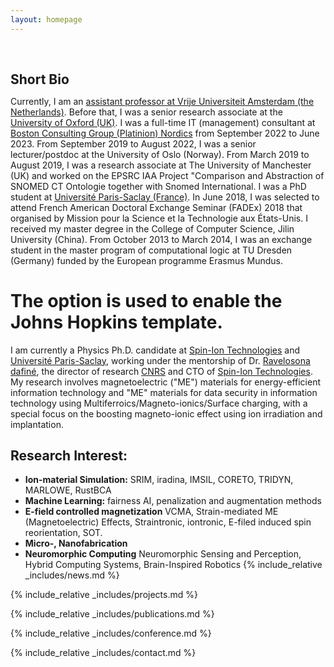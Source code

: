 ```yaml
---
layout: homepage
---
```


<h1 id="about-me"></h1>

<h2 style="margin: 60px 0px 10px;">Short Bio</h2>

  Currently, I am an [assistant professor at Vrije Universiteit Amsterdam (the Netherlands)](https://research.vu.nl/en/persons/jieying-chen). Before that, I was a senior research associate at the [University of Oxford (UK)](https://www.cs.ox.ac.uk/people/jieying.chen/). I was a full-time IT (management) consultant at [Boston Consulting Group (Platinion) Nordics](https://www.bcg.com/nordics) from September 2022 to June 2023. From September 2019 to August 2022, I was a senior lecturer/postdoc at the University of Oslo (Norway). From March 2019 to August 2019, I was a research associate at The University of Manchester (UK) and worked on the EPSRC IAA Project "Comparison and Abstraction of SNOMED CT Ontologie together with Snomed International. 
  I was a PhD student at [Université Paris-Saclay (France)](https://www.universite-paris-saclay.fr/). In June 2018, I was selected to attend French American Doctoral Exchange Seminar (FADEx) 2018 that organised by Mission pour la Science et la Technologie aux États-Unis. I received my master degree in the College of Computer Science, Jilin University (China). From October 2013 to March 2014, I was an exchange student in the master program of computational logic at TU Dresden (Germany) funded by the European programme Erasmus Mundus.
  
# The option is used to enable the Johns Hopkins template.

I am currently a Physics Ph.D. candidate at [Spin-Ion Technologies](https://www.spin-ion.com/) and [Université Paris-Saclay](https://www.universite-paris-saclay.fr/), working under the mentorship of Dr. [Ravelosona dafiné](https://www.spin-ion.com/about-us/), the director of research [CNRS](https://www.cnrs.fr/fr) and CTO of [Spin-Ion Technologies](https://www.spin-ion.com/). My research involves magnetoelectric ("ME") materials for energy-efficient information technology and "ME" materials for data security in information technology using Multiferroics/Magneto-ionics/Surface charging, with a special focus on the boosting magneto-ionic effect using ion irradiation and implantation.
## Research Interest:
- **Ion-material Simulation:** SRIM, iradina, IMSIL, CORETO, TRIDYN, MARLOWE, RustBCA
- **Machine Learning:** fairness AI, penalization and augmentation methods
- **E-field controlled magnetization** VCMA, Strain-mediated ME (Magnetoelectric) Effects, Straintronic, iontronic, E-filed induced spin reorientation, SOT.
- **Micro-, Nanofabrication**
- **Neuromorphic Computing** Neuromorphic Sensing and Perception, Hybrid Computing Systems, Brain-Inspired Robotics
{% include_relative _includes/news.md %}

{% include_relative _includes/projects.md %}

{% include_relative _includes/publications.md %}

{% include_relative _includes/conference.md %}

{% include_relative _includes/contact.md %}
<!-- <strong style="color:#e74d3c; font-weight:600"><strong style="color:#e74d3c; font-weight:600">I am currently on the 2023-2024 academic job market, looking for faculty positions in CS, CSE, ECE, IEOR, etc., related to Artificial Intelligence, Computer Vision, and Machine Learning. Please feel free to contact me if you are interested. I am also happy to give talks on my research in related seminars.</strong></strong> -->


<!-- 
{% include_relative _includes/publications.md %}

{% include_relative _includes/teaching.md %}

{% include_relative _includes/talks.md %}

{% include_relative _includes/services.md %}


 -->
